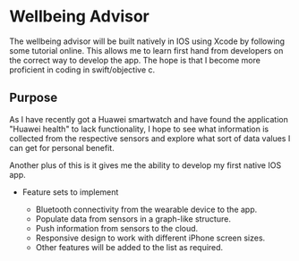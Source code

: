 # Wellbeing Advisor

The wellbeing advisor will be built natively in IOS using Xcode by following some tutorial online. This allows me to learn first hand from developers on the correct way to develop the app. The hope is that I become more proficient in coding in swift/objective c. 


## Purpose

As I have recently got a Huawei smartwatch and have found the application "Huawei health" to lack functionality, I hope to see what information is collected from the respective sensors and explore what sort of data values I can get for personal benefit.

Another plus of this is it gives me the ability to develop my first native IOS app.

* Feature sets to implement

  * Bluetooth connectivity from the wearable device to the app.
  * Populate data from sensors in a graph-like structure.
  * Push information from sensors to the cloud.
  * Responsive design to work with different iPhone screen sizes.
  * Other features will be added to the list as required.
